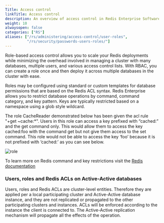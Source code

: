 ```yaml
---
Title: Access control
linkTitle: Access control
description: An overview of access control in Redis Enterprise Software.
weight: 10
alwaysopen: false
categories: ["RS"]
aliases: ["/rs/administering/access-control/user-roles",
          "/rs/security/passwords-users-roles/"]
---
```

Role-based access control allows you to scale your Redis deployments while minimizing the overhead involved in managing a cluster with many databases, multiple users, and various access control lists. With RBAC, you can create a role once and then deploy it across multiple databases in the cluster with ease.

Roles may be configured using standard or custom templates for database permissions that are based on the Redis ACL syntax. Redis Enterprise allows you to restrict database operations by command, command category, and key pattern.
Keys are typically restricted based on a namespace using a glob style wildcard.

The role CacheReader demonstrated below has been given the acl rule "+get ~cache:*". Users in this role can access a key prefixed with “cached:” and the get command only. This would allow them to access the key cached:foo with the command get but not give them access to the set command. This role would not be able to access the key ‘foo’ because it is not prefixed with ‘cached:’ as you can see below.

![role](/images/rs/Redis-Role.png#no-click "role")

To learn more on Redis command and key restrictions visit the [Redis documentation](https://redis.io/topics/acl#acl-rules)


### Users, roles and Redis ACLs on Active-Active databases

Users, roles and Redis ACLs are cluster-level entities. Therefore they are applied per a local participating cluster and Active-Active database instance, and they are not replicated or propagated to the other participating clusters and instances.
ACLs will be enforced according to the instance the client is connected to. The Active-Active replication mechanism will propagate all the effects of the operation.

